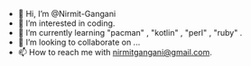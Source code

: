 - 👋 Hi, I’m @Nirmit-Gangani
- 👀 I’m interested in coding.
- 🌱 I’m currently learning "pacman" , "kotlin" , "perl" , "ruby"  .
- 💞️ I’m looking to collaborate on ...
- 📫 How to reach me with nirmitgangani@gmail.com.

<!---
nirmit-gangani/nirmit-gangani is a ✨ special ✨ repository because its `README.md` (this file) appears on your GitHub profile.
You can click the Preview link to take a look at your changes.
--->
